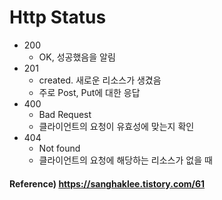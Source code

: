 # Http Status

* 200
  * OK, 성공했음을 알림
* 201
  * created. 새로운 리소스가 생겼음
  * 주로 Post, Put에 대한 응답
* 400
  * Bad Request
  * 클라이언트의 요청이 유효성에 맞는지 확인
* 404
  * Not found
  * 클라이언트의 요청에 해당하는 리소스가 없을 때



#### Reference) https://sanghaklee.tistory.com/61